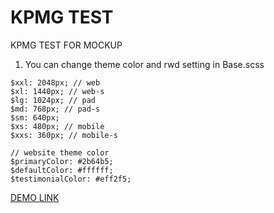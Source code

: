 # KPMG TEST
KPMG TEST FOR MOCKUP

1. You can change theme color and rwd setting in Base.scss
```
$xxl: 2048px; // web
$xl: 1440px; // web-s
$lg: 1024px; // pad
$md: 768px; // pad-s
$sm: 640px;
$xs: 480px; // mobile
$xxs: 360px; // mobile-s

// website theme color
$primaryColor: #2b64b5;
$defaultColor: #ffffff;
$testimonialColor: #eff2f5;

```


[DEMO LINK](https://brain00021.github.io/kpmgtest/)
